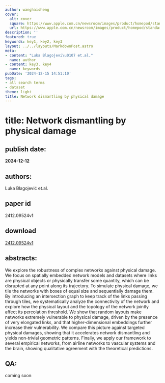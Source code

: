 ```yaml
---
author: wanghaisheng
cover:
  alt: cover
  square: https://www.apple.com.cn/newsroom/images/product/homepod/standard/Apple-HomePod-hero-230118_big.jpg.large_2x.jpg
  url: https://www.apple.com.cn/newsroom/images/product/homepod/standard/Apple-HomePod-hero-230118_big.jpg.large_2x.jpg
description: ''
featured: true
keywords: key1, key2, key3
layout: ../../layouts/MarkdownPost.astro
meta:
- content: "Luka Blagojevi\u0107 et.al."
  name: author
- content: key3, key4
  name: keywords
pubDate: '2024-12-15 14:51:10'
tags:
- all search terms
- dataset
theme: light
title: Network dismantling by physical damage
---
```


# title: Network dismantling by physical damage 
## publish date: 
**2024-12-12** 
## authors: 
  Luka Blagojević et.al. 
## paper id
2412.09524v1
## download
[2412.09524v1](http://arxiv.org/abs/2412.09524v1)
## abstracts:
We explore the robustness of complex networks against physical damage. We focus on spatially embedded network models and datasets where links are physical objects or physically transfer some quantity, which can be disrupted at any point along its trajectory. To simulate physical damage, we tile the networks with boxes of equal size and sequentially damage them. By introducing an intersection graph to keep track of the links passing through tiles, we systematically analyze the connectivity of the network and explore how the physical layout and the topology of the network jointly affect its percolation threshold. We show that random layouts make networks extremely vulnerable to physical damage, driven by the presence of very elongated links, and that higher-dimensional embeddings further increase their vulnerability. We compare this picture against targeted physical damages, showing that it accelerates network dismantling and yields non-trivial geometric patterns. Finally, we apply our framework to several empirical networks, from airline networks to vascular systems and the brain, showing qualitative agreement with the theoretical predictions.
## QA:
coming soon
